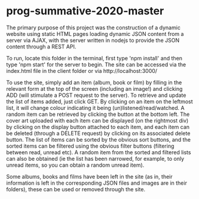 # prog-summative-2020-master

The primary purpose of this project was the construction of a dynamic website using static HTML pages loading dynamic JSON content from a server via AJAX, with the server written in nodejs to provide the JSON content through a REST API.

To run, locate this folder in the terminal, first type 'npm install' and then type 'npm start' for the server to begin. The site can be accessed via the index.html file in the client folder or via http://localhost:3000/

To use the site, simply add an item (album, book or film) by filling in the relevant form at the top of the screen (including an image!) and clicking ADD (will stimulate a POST request to the server). To retrieve and update the list of items added, just click GET. By clicking on an item on the leftmost list, it will change colour indicating it being (un)listened/read/watched. A random item can be retrieved by clicking the button at the bottom left. The cover art uploaded with each item can be displayed (on the rightmost div) by clicking on the display button attached to each item, and each item can be deleted (through a DELETE request) by clicking on its associated delete button. The list of items can be sorted by the obvious sort buttons, and the sorted items can be filtered using the obvious filter buttons (filtering between read, unread etc). A random item from the sorted and filtered lists can also be obtained (ie the list has been narrowed, for example, to only unread items, so you can obtain a random unread item). 

Some albums, books and films have been left in the site (as in, their information is left in the corresponding JSON files and images are in their folders), these can be used or removed through the site.
 
